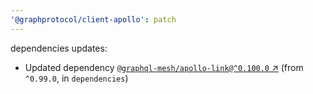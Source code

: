 ```yaml
---
'@graphprotocol/client-apollo': patch
---
```

dependencies updates:
  - Updated dependency [`@graphql-mesh/apollo-link@^0.100.0` ↗︎](https://www.npmjs.com/package/@graphql-mesh/apollo-link/v/0.100.0) (from `^0.99.0`, in `dependencies`)
